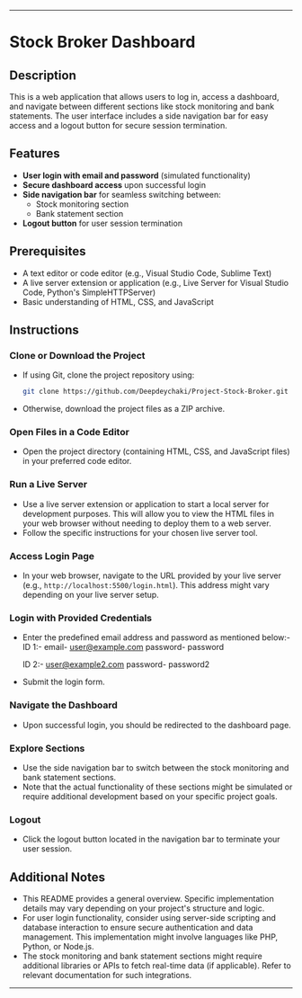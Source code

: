 
---

# Stock Broker Dashboard

## Description

This is a web application that allows users to log in, access a dashboard, and navigate between different sections like stock monitoring and bank statements. The user interface includes a side navigation bar for easy access and a logout button for secure session termination.

## Features

- **User login with email and password** (simulated functionality)
- **Secure dashboard access** upon successful login
- **Side navigation bar** for seamless switching between:
  - Stock monitoring section
  - Bank statement section
- **Logout button** for user session termination

## Prerequisites

- A text editor or code editor (e.g., Visual Studio Code, Sublime Text)
- A live server extension or application (e.g., Live Server for Visual Studio Code, Python's SimpleHTTPServer)
- Basic understanding of HTML, CSS, and JavaScript

## Instructions

### Clone or Download the Project

- If using Git, clone the project repository using:

  ```bash
  git clone https://github.com/Deepdeychaki/Project-Stock-Broker.git
  ```

- Otherwise, download the project files as a ZIP archive.

### Open Files in a Code Editor

- Open the project directory (containing HTML, CSS, and JavaScript files) in your preferred code editor.

### Run a Live Server

- Use a live server extension or application to start a local server for development purposes. This will allow you to view the HTML files in your web browser without needing to deploy them to a web server.
- Follow the specific instructions for your chosen live server tool.

### Access Login Page

- In your web browser, navigate to the URL provided by your live server (e.g., `http://localhost:5500/login.html`). This address might vary depending on your live server setup.

### Login with Provided Credentials

- Enter the predefined email address and password as mentioned below:-
  ID 1:-
  email- user@example.com
  password- password

  ID 2:- user@example2.com
  password- password2

- Submit the login form.

### Navigate the Dashboard

- Upon successful login, you should be redirected to the dashboard page.

### Explore Sections

- Use the side navigation bar to switch between the stock monitoring and bank statement sections.
- Note that the actual functionality of these sections might be simulated or require additional development based on your specific project goals.

### Logout

- Click the logout button located in the navigation bar to terminate your user session.

## Additional Notes

- This README provides a general overview. Specific implementation details may vary depending on your project's structure and logic.
- For user login functionality, consider using server-side scripting and database interaction to ensure secure authentication and data management. This implementation might involve languages like PHP, Python, or Node.js.
- The stock monitoring and bank statement sections might require additional libraries or APIs to fetch real-time data (if applicable). Refer to relevant documentation for such integrations.

---
